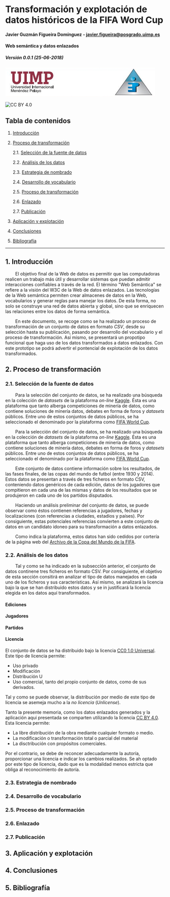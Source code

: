 # Transformación y explotación de datos históricos de la FIFA Word Cup

#### Javier Guzmán Figueira Domínguez - javier.figueira@posgrado.uimp.es

#### Web semántica y datos enlazados

##### Versión 0.0.1 (25-06-2018)

![picture alt](assets/uimp_aepia.png "UIMP - AEPIA")

<img src="http://www.goopen.no/wp-content/uploads/2016/11/CC-BY_icon.svg_.png" alt="CC BY 4.0" width=150/>

## Tabla de contenidos

1. [Introducción](#intro)

2. [Proceso de transformación](#transform)

    2.1. [Selección de la fuente de datos](#select)

    2.2. [Análisis de los datos](#analysis)
    
    2.3. [Estrategia de nombrado](#strategy)
    
    2.4. [Desarrollo de vocabulario](#vocabulary)
    
    2.5. [Proceso de transformación](#transformation)
    
    2.6. [Enlazado](#link)
    
    2.7. [Publicación](#publish)

3. [Aplicación y explotación](#application)

4. [Conclusiones](#conclusions)

5. [Bibliografía](#references)
---

## <a name="intro"/>1. Introducción</a>

&nbsp;&nbsp;&nbsp;&nbsp;&nbsp;&nbsp;&nbsp;&nbsp;El objetivo final de la Web de datos es permitir que las computadoras realicen un trabajo más útil y desarrollar sistemas que puedan admitir interacciones confiables a través de la red. El término "Web Semántica" se refiere a la visión del W3C de la Web de datos enlazados. Las tecnologías de la Web semántica permiten crear almacenes de datos en la Web, vocabularios y generar reglas para manejar los datos. De esta forma, no solo se construye una red de datos abierta y global, sino que se enriquecen las relaciones entre los datos de forma semántica.

&nbsp;&nbsp;&nbsp;&nbsp;&nbsp;&nbsp;&nbsp;&nbsp;En este documento, se recoge como se ha realizado un proceso de transformación de un conjunto de datos en formato *CSV*, desde su selección hasta su publicación, pasando por desarrollo del vocabulario y el proceso de transformación. Así mismo, se presentará un propotipo funcional que haga uso de los datos transformados a datos enlazados. Con este prototipo se podrá advertir el pontencial de explotación de los datos transformados.

## <a name="transform"/>2. Proceso de transformación</a>

### <a name="select"/>2.1. Selección de la fuente de datos</a>

[comment]: # (Selección de la fuente de datos, donde se explique el conjunto de datos que se ha seleccionado para transformar, especificando su origen.)
&nbsp;&nbsp;&nbsp;&nbsp;&nbsp;&nbsp;&nbsp;&nbsp;Para la selección del conjunto de datos, se ha realizado una búsqueda en la colección de *datasets* de la plataforma *on-line* [Kaggle](https://www.kaggle.com/). Ésta es una plataforma que tanto alberga competiciones de minería de datos, como contiene soluciones de minería datos, debates en forma de foros y *datasets* públicos. Entre uno de estos conjuntos de datos públicos, se ha seleccionado el denominado por la plataforma como [FIFA World Cup](https://www.kaggle.com/abecklas/fifa-world-cup).

&nbsp;&nbsp;&nbsp;&nbsp;&nbsp;&nbsp;&nbsp;&nbsp;Para la selección del conjunto de datos, se ha realizado una búsqueda en la colección de *datasets* de la plataforma *on-line* [Kaggle](https://www.kaggle.com/). Ésta es una plataforma que tanto alberga competiciones de minería de datos, como contiene soluciones de minería datos, debates en forma de foros y *datasets* públicos. Entre uno de estos conjuntos de datos públicos, se ha seleccionado el denominado por la plataforma como [FIFA World Cup](https://www.kaggle.com/abecklas/fifa-world-cup).

&nbsp;&nbsp;&nbsp;&nbsp;&nbsp;&nbsp;&nbsp;&nbsp;Este conjunto de datos contiene información sobre los resultados, de las fases finales, de las copas del mundo de futbol (entre 1930 y 2014). Estos datos se presentan a través de tres ficheros en formato CSV, conteniendo datos genéricos de cada edición, datos de los jugadores que compitieron en cada una de las mismas y datos de los resultados que se produjeron en cada uno de los partidos disputados.

&nbsp;&nbsp;&nbsp;&nbsp;&nbsp;&nbsp;&nbsp;&nbsp;Haciendo un análisis preliminar del conjunto de datos, se puede observar como éstos contienen referencias a jugadores, fechas y localizaciones (con referencias a ciudades, estadios y países). Por consiguiente, estas potenciales referencias convierten a este conjunto de datos en un candidato idoneo para su transformación a datos enlazados.

&nbsp;&nbsp;&nbsp;&nbsp;&nbsp;&nbsp;&nbsp;&nbsp;Como indica la plataforma, estos datos han sido cedidos por cortería de la página web del [Archivo de la Copa del Mundo de la FIFA](https://www.fifa.com/fifa-tournaments/archive/index.html).

### <a name="analysis"/>2.2. Análisis de los datos</a>

[comment]: # (Análisis de los datos, explicando que tipo de datos se manejan, su formato, tipos de valores, y en general cualquier aspecto relevante para su transformación y explotación. Este análisis debe incluir la licencia de origen de los datos y la justificación de la licencia a usar en los datos transformados.)

&nbsp;&nbsp;&nbsp;&nbsp;&nbsp;&nbsp;&nbsp;&nbsp;Tal y como se ha indicado en la subsección anterior, el conjunto de datos continene tres ficheros en formato CSV. Por consiguiente, el objetivo de esta sección consitirá en analizar el tipo de datos manejados en cada uno de los ficheros y sus características. Así mismo, se analizará la licencia bajo la que se han distribuido estos datos y se in justificará la licencia elegida en los datos aquí transformados.

#### Ediciones


#### Jugadores

#### Partidos

#### Licencia

El conjunto de datos se ha distribuido bajo la licencia [CC0 1.0 Universal](https://creativecommons.org/publicdomain/zero/1.0/). Este tipo de licencia permite:

- Uso privado
- Modificación
- Distribución U
- Uso comercial, tanto del propio conjunto de datos, como de sus derivados.

Tal y como se puede observar, la distribución por medio de este tipo de licencia se asemeja mucho a la *no licencia* (*Unlicense*).

Tanto la presente memoria, como los datos enlazados generados y la aplicación aqui presentada se comparten utilizando la licencia [CC BY 4.0](https://creativecommons.org/licenses/by/4.0/). Esta licencia permite:

- La libre distribución de la obra mediante cualquier formato o medio.
- La modificación o transformación total o parcial del material
- La disctribución con propósitos comerciales. 

Por el contrario, se debe de reconcer adecuadamente la autoría, proporcionar una licencia e indicar los cambios realizados. Se ah optado por este tipo de licencia, dado que es la modalidad menos estricta que obliga al reconocimiento de autoría.

### <a name="strategy"/>2.3. Estrategia de nombrado</a>

[comment]: # (Estrategia de nombrado, donde se explique cómo se van a nombrar los recursos tanto del vocabulario a desarrollar como de los datos a generar.)

### <a name="vocabulary"/>2.4. Desarrollo de vocabulario</a>

[comment]: # (Desarrollo del vocabulario, indicando el proceso de implementación del vocabulario y como este soporta los datos de origen. No se exige una ontología compleja, sino un vocabulario suficiente para describir los conceptos y propiedades de los datos a transformar.)

### <a name="transformation"/>2.5. Proceso de transformación</a>

[comment]: # (Proceso de transformación, justificando qué herramientas se han usado para la transformación de los datos y qué pasos se han seguido para su limpieza y adecuación al resultado esperado.)

### <a name="#link"/>2.6. Enlazado</a>

[comment]: # (Enlazado, donde se explique qué enlaces se han generado con fuentes externas y mediante qué herramientas.)

### <a name="#publish"/>2.7. Publicación</a>

[comment]: # (Publicación. Opcionalmente, si se ha llevado a cabo la  publicación de los datos, se valorará que se explique cómo se ha llevado a cabo.)

## <a name="publish"/>3. Aplicación y explotación</a>

[comment]: # (Aplicación y explotación, explicando qué funcionalidades aporta la solución desarrollada y cómo ésta hace uso de los datos y enlaces generados para aportar valor al usuario final. En este punto de deben explicar las queries SPARQL o el código en Jena usado para su implementación.)

## <a name="conclusions"/>4. Conclusiones</a>

## <a name="references"/>5. Bibliografía</a>
